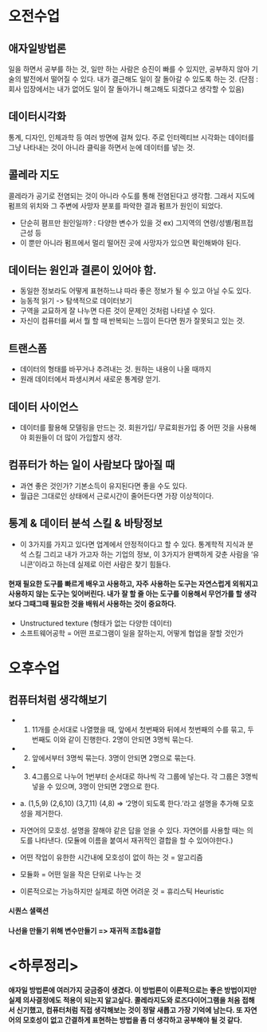 # 오전수업

## 	애자일방법론
일을 하면서 공부를 하는 것, 일만 하는 사람은 승진이 빠를 수 있지만, 공부하지 않아 기술의 발전에서 떨어질 수 있다. 내가 결근해도 일이 잘 돌아갈 수 있도록 하는 것. 
(단점 : 회사 입장에서는 내가 없어도 일이 잘 돌아가니 해고해도 되겠다고 생각할 수 있음)

##	데이터시각화
통계, 디자인, 인체과학 등 여러 방면에 걸쳐 있다. 주로 인터렉티브 시각화는 데이터를 그냥 나타내는 것이 아니라 클릭을 하면서 눈에 데이터를 넣는 것.

## 콜레라 지도
콜레라가 공기로 전염되는 것이 아니라 수도를 통해 전염된다고 생각함. 그래서 지도에 펌프의 위치와 그 주변에 사망자 분포를 파악한 결과 펌프가 원인이 되었다. 
* 단순히 폄프만 원인일까?  : 다양한 변수가 있을 것 ex) 그지역의 연령/성별/펌프접근성 등
*	이 뿐만 아니라 펌프에서 멀리 떨어진 곳에 사망자가 있으면 확인해봐야 된다.

##	데이터는 원인과 결론이 있어야 함.
* 동일한 정보라도 어떻게 표현하느냐 따라 좋은 정보가 될 수 있고 아닐 수도 있다.
* 능동적 읽기 -> 탐색적으로 데이터보기 
* 구역을 교묘하게 잘 나누면 다른 것이 문제인 것처럼 나타낼 수 있다.
* 자신이 컴퓨터를 써서 뭘 할 때 반복되는 느낌이 든다면 뭔가 잘못되고 있는 것.

##	트랜스폼
* 데이터의 형태를 바꾸거나 추려내는 것.  원하는 내용이 나올 때까지 
* 원래 데이터에서 파생시켜서 새로운 통계량 얻기.

##	데이터 사이언스
* 데이터를 활용해 모델링을 만드는 것. 회원가입/ 무료회원가입 중 어떤 것을 사용해야 회원들이 더 많이 가입할지 생각.

##	컴퓨터가 하는 일이 사람보다 많아질 때
* 과연 좋은 것인가? 기본소득이 유지된다면 좋을 수도 있다.
* 월급은 그대로인 상태에서 근로시간이 줄어든다면 가장 이상적이다.
 
## 통계 & 데이터 분석 스킬 & 바탕정보
* 이 3가지를 가지고 있다면 업계에서 안정적이다고 할 수 있다. 통계학적 지식과 분석 스킬 그리고 내가 가고자 하는 기업의 정보, 이 3가지가 완벽하게 갖춘 사람을 ‘유니콘’이라고 하는데 실제로 이런 사람은 찾기 힘들다.


####	현재 필요한 도구를 빠르게 배우고 사용하고, 자주 사용하는 도구는 자연스럽게 외워지고 사용하지 않는 도구는 잊어버린다. 내가 잘 할 줄 아는 도구를 이용해서 무언가를 할 생각보다 그때그때 필요한 것을 배워서 사용하는 것이 중요하다.

* Unstructured texture (형태가 없는 다양한 데이터) 
* 소프트웨어공학 = 어떤 프로그램이 일을 잘하는지, 어떻게 협업을 잘할 것인가







# 오후수업

## 컴퓨터처럼 생각해보기
* 1.  11개를 순서대로 나열했을 때, 앞에서 첫번째와 뒤에서 첫번째의 수를 묶고, 두번째도 이와 같이 진행한다. 2명이 안되면 3명씩 묶는다.
* 2.  앞에서부터 3명씩 묶는다. 3명이 안되면 2명으로 묶는다.
* 3.  4그룹으로 나누어 1번부터 순서대로 하나씩 각 그룹에 넣는다. 각 그룹은 3명씩 넣을 수 있으며, 3명이 안되면 2명으로 한다.

* a. (1,5,9)  (2,6,10)   (3,7,11)  (4,8)
=> ‘2명이 되도록 한다.’라고 설명을 추가해 모호성을 제거한다. 

*	자연어의 모호성. 설명을 잘해야 같은 답을 얻을 수 있다. 자연어를 사용할 때는 의도를 나타낸다. (모듈에 이름을 붙여서 재귀적인 결합을 할 수 있어야한다.)
*	어떤 작업이 유한한 시간내에 모호성이 없이 하는 것 = 알고리즘
*	모듈화 = 어떤 일을 작은 단위로 나누는 것
*	이론적으로는 가능하지만 실제로 하면 어려운 것  = 휴리스틱 Heuristic

#### 시퀀스 샐랙션 
#### 나선을 만들기 위해 변수만들기 => 재귀적 조합&결합


# <하루정리>

#### 애자일 방법론에 여러가지 궁금증이 생겼다. 이 방법론이 이론적으로는 좋은 방법이지만 실제 의사결정에도 적용이 되는지 알고싶다. 콜레라지도와 로즈다이어그램을 처음 접해서 신기했고, 컴퓨터처럼 직접 생각해보는 것이 정말 새롭고 가장 기억에 남는다. 또 자연어의 모호성이 없고 간결하게 표현하는 방법을 좀 더 생각하고 공부해야 될 것 같다.
